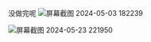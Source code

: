 没做完呢
![屏幕截图 2024-05-03 182239](https://github.com/wzyyyyyyy/JLUiCourse/assets/59381521/c11e5e8c-2175-4a7a-b658-02af52e80c19)

![屏幕截图 2024-05-23 221950](https://github.com/wzyyyyyyy/JLUiCourse/assets/59381521/2d94b824-1b71-48d7-b3d2-3c6fb134318c)
